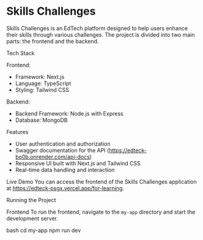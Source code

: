 # Skills Challenges

Skills Challenges is an EdTech platform designed to help users enhance their skills through various challenges. The project is divided into two main parts: the frontend and the backend.

 Tech Stack

 Frontend:
- Framework: Next.js
- Language: TypeScript
- Styling: Tailwind CSS

Backend:
- Backend Framework: Node.js with Express
- Database: MongoDB

 Features
- User authentication and authorization
- Swagger documentation for the API (https://edteck-bo0b.onrender.com/api-docs)
- Responsive UI built with Next.js and Tailwind CSS
- Real-time data handling and interaction

 Live Demo
You can access the frontend of the Skills Challenges application at https://edteck-psgx.vercel.app/for-learning.

Running the Project

 Frontend
To run the frontend, navigate to the `my-app` directory and start the development server.

bash
cd my-app
npm run dev
